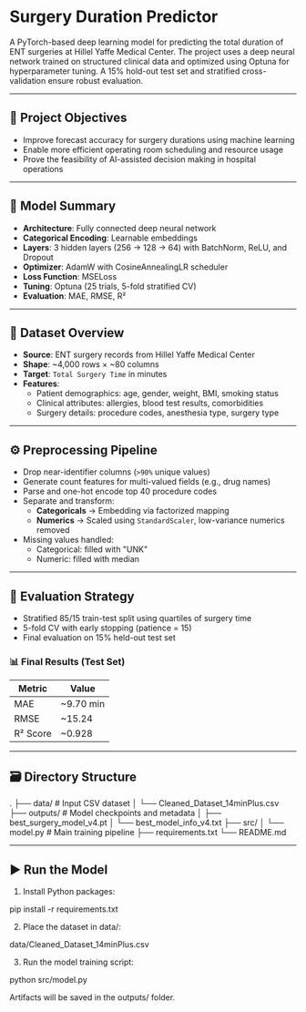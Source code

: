 # Surgery Duration Predictor

A PyTorch-based deep learning model for predicting the total duration of ENT surgeries at Hillel Yaffe Medical Center. The project uses a deep neural network trained on structured clinical data and optimized using Optuna for hyperparameter tuning. A 15% hold-out test set and stratified cross-validation ensure robust evaluation.

---

## 🏁 Project Objectives

- Improve forecast accuracy for surgery durations using machine learning
- Enable more efficient operating room scheduling and resource usage
- Prove the feasibility of AI-assisted decision making in hospital operations

---

## 🧠 Model Summary

- **Architecture**: Fully connected deep neural network
- **Categorical Encoding**: Learnable embeddings
- **Layers**: 3 hidden layers (256 → 128 → 64) with BatchNorm, ReLU, and Dropout
- **Optimizer**: AdamW with CosineAnnealingLR scheduler
- **Loss Function**: MSELoss
- **Tuning**: Optuna (25 trials, 5-fold stratified CV)
- **Evaluation**: MAE, RMSE, R²

---

## 📁 Dataset Overview

- **Source**: ENT surgery records from Hillel Yaffe Medical Center
- **Shape**: ~4,000 rows × ~80 columns
- **Target**: `Total Surgery Time` in minutes
- **Features**:
  - Patient demographics: age, gender, weight, BMI, smoking status
  - Clinical attributes: allergies, blood test results, comorbidities
  - Surgery details: procedure codes, anesthesia type, surgery type

---

## ⚙️ Preprocessing Pipeline

- Drop near-identifier columns (`>90%` unique values)
- Generate count features for multi-valued fields (e.g., drug names)
- Parse and one-hot encode top 40 procedure codes
- Separate and transform:
  - **Categoricals** → Embedding via factorized mapping
  - **Numerics** → Scaled using `StandardScaler`, low-variance numerics removed
- Missing values handled:
  - Categorical: filled with "UNK"
  - Numeric: filled with median

---

## 🧪 Evaluation Strategy

- Stratified 85/15 train-test split using quartiles of surgery time
- 5-fold CV with early stopping (patience = 15)
- Final evaluation on 15% held-out test set

### 📊 Final Results (Test Set)

| Metric      | Value     |
|-------------|-----------|
| MAE         | ~9.70 min |
| RMSE        | ~15.24    |
| R² Score    | ~0.928    |

---

## 🗃️ Directory Structure

.
├── data/ # Input CSV dataset
│ └── Cleaned_Dataset_14minPlus.csv
├── outputs/ # Model checkpoints and metadata
│ ├── best_surgery_model_v4.pt
│ └── best_model_info_v4.txt
├── src/
│ └── model.py # Main training pipeline
├── requirements.txt
└── README.md


---

## ▶️ Run the Model

1. Install Python packages:

  pip install -r requirements.txt

2. Place the dataset in data/:

  data/Cleaned_Dataset_14minPlus.csv

3. Run the model training script:

  python src/model.py

Artifacts will be saved in the outputs/ folder.

